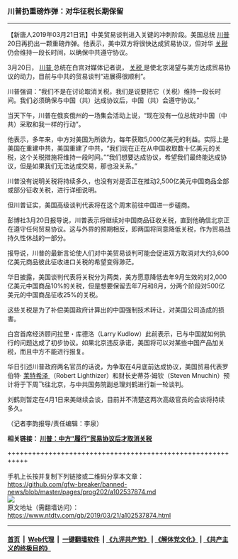### 川普扔重磅炸弹：对华征税长期保留
------------------------

<div class="post_content" itemprop="articleBody">
 <p>
  【新唐人2019年03月21日讯】中美贸易谈判进入关键的冲刺阶段。美国总统
  <a href="https://www.ntdtv.com/gb/川普.htm">
   川普
  </a>
  20日再扔出一颗重磅炸弹。他表示，美中双方将很快达成贸易协议，但对华
  <a href="https://www.ntdtv.com/gb/关税.htm">
   关税
  </a>
  仍会维持一段长时间，以确保中共遵守协议。
 </p>
 <p>
  3月20日，
  <a href="https://www.ntdtv.com/gb/川普.htm">
   川普
  </a>
  总统在白宫对媒体记者说，
  <a href="https://www.ntdtv.com/gb/关税.htm">
   关税
  </a>
  是使北京渴望与美方达成贸易协议的动力，目前与中共的贸易谈判“进展得很顺利”。
 </p>
 <p>
  川普强调：“我们不是在讨论取消关税，我们是说要把它（关税）维持一段长时间。我们必须确保与中国（共）达成协议后，中国（共）会遵守协议。”
 </p>
 <p>
  当天下午，川普在俄亥俄州的一场集会活动上说，“现在没有一位总统对中国（中共）采取和我一样的行动”。
 </p>
 <p>
  他表示，多年来，中方对美国为所欲为，每年获取5,000亿美元的利益。实际上是美国在重建中共，美国重建了中共，“我们现在正在从中国收取数十亿美元的关税，这个关税措施将维持一段时间。”“我们想要达成协议，希望我们最终能达成协议，但是如果我们无法达成交易，那也没关系。”
 </p>
 <p>
  川普没有说明关税将持续多久，也没有对是否正在推动2,500亿美元中国商品全部或部分征收关税，进行详细说明。
 </p>
 <p>
  但川普证实，美国高级谈判代表将在这个周末前往中国进一步磋商。
 </p>
 <p>
  彭博社3月20日报导说，川普表示将继续对中国商品征收关税，直到他确信北京正在遵守任何贸易协议。这与外界的预期相反，即两国将同意降低关税，作为贸易战持久性休战的一部分。
 </p>
 <p>
  报导说，川普的最新言论使人们对中美贸易谈判可能会促进双方取消对大约3,600亿美元商品彼此征收进口关税的希望变得渺茫。
 </p>
 <p>
  华日披露，美国谈判代表将关税分为两类，美方愿意降低去年9月生效的对2,000亿美元中国商品10%的关税，但是想要保留去年7月和8月，分两个阶段对500亿美元的中国商品征收25%的关税。
 </p>
 <p>
  这些关税是为了补偿美国政府计算出的中国强制技术转让，对美国公司造成的损害。
 </p>
 <p>
  白宫首席经济顾问拉里・库德洛（Larry Kudlow）此前表示，已与中国就如何执行的问题达成了初步协议。如果北京违反承诺，美国将可以对某些中国产品加关税，而且中方不能进行报复。
 </p>
 <p>
  华日引述川普政府两名官员的话说，为争取在4月底前达成协议，美国贸易代表罗伯特‧
  <a href="https://www.ntdtv.com/gb/莱特希泽.htm">
   莱特希泽
  </a>
  （Robert Lighthizer）和财长史蒂芬‧姆钦（Steven Mnuchin）预计将于下周飞往北京，与中共国务院副总理刘鹤进行新一轮谈判。
 </p>
 <p>
  刘鹤则暂定在4月1日来美继续会谈，目前并不清楚这两次高级官员的会谈将持续多久。
 </p>
 <p>
  （记者李韵报导/责任编辑：李泉）
 </p>
 <p>
  <b>
   相关链接：
   <a href="https://www.ntdtv.com/b5/2019/03/20/a102537750.html">
    川普：中方“履行”贸易协议后才取消关税
   </a>
  </b>
 </p>
 <div class="single_ad">
 </div>
</div>

+++++++++++++++++++++++++++++++++++++++++++++++++++++++++++<br/><br/>
手机上长按并复制下列链接或二维码分享本文章：<br/>
https://github.com/gfw-breaker/banned-news/blob/master/pages/prog202/a102537874.md <br/>
<a href='https://github.com/gfw-breaker/banned-news/blob/master/pages/prog202/a102537874.md'><img src='https://github.com/gfw-breaker/banned-news/blob/master/pages/prog202/a102537874.md.png'/></a> <br/>
原文地址（需翻墙访问）：https://www.ntdtv.com/gb/2019/03/21/a102537874.html


------------------------
#### [首页](https://github.com/gfw-breaker/banned-news/blob/master/README.md) &nbsp;|&nbsp; [Web代理](https://github.com/labour-camp/helloworld) &nbsp;|&nbsp; [一键翻墙软件](https://github.com/gfw-breaker/nogfw/blob/master/README.md) &nbsp;| [《九评共产党》](https://github.com/gfw-breaker/9ping.md/blob/master/README.md#九评之一评共产党是什么) | [《解体党文化》](https://github.com/gfw-breaker/jtdwh.md/blob/master/README.md) | [《共产主义的终极目的》](https://github.com/gfw-breaker/gczydzjmd.md/blob/master/README.md)

